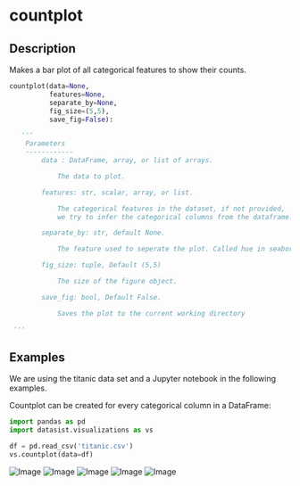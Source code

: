 # countplot

## Description

Makes a bar plot of all categorical features to show their counts.

```python
countplot(data=None, 
          features=None, 
          separate_by=None, 
          fig_size=(5,5), 
          save_fig=False):

   '''
    Parameters
    ------------
        data : DataFrame, array, or list of arrays.

            The data to plot.

        features: str, scalar, array, or list. 

            The categorical features in the dataset, if not provided, 
            we try to infer the categorical columns from the dataframe.

        separate_by: str, default None.

            The feature used to seperate the plot. Called hue in seaborn.

        fig_size: tuple, Default (5,5)

            The size of the figure object.

        save_fig: bool, Default False.

            Saves the plot to the current working directory

 '''
```

## Examples

We are using the titanic data set and a Jupyter notebook in the following examples.

Countplot can be created for every categorical column in a DataFrame:

```python
import pandas as pd
import datasist.visualizations as vs

df = pd.read_csv('titanic.csv')
vs.countplot(data=df)
```

![Image](https://i.imgur.com/ksdlZUY.png) ![Image](https://i.imgur.com/rObX8w8.png) ![Image](https://i.imgur.com/iQ0tKd0.png) ![Image](https://i.imgur.com/YZxzPK6.png) ![Image](https://i.imgur.com/4c2YqfR.png)

